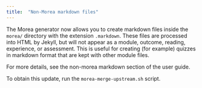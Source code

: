 ```yaml
---
title:  "Non-Morea markdown files"
---
```


The Morea generator now allows you to create markdown files inside the `morea/` directory with the extension `.markdown`.
These files are processed into HTML by Jekyll, but will not appear as a module, outcome, reading, experience, or assessment. This is useful for creating (for example) quizzes in markdown format that are kept with other module files. 

For more details, see the non-morea markdown section of the user guide.

To obtain this update, run the `morea-merge-upstream.sh` script.